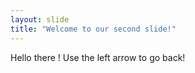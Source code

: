 ```yaml
---
layout: slide
title: "Welcome to our second slide!"
---
```

Hello there ! 
Use the left arrow to go back!

